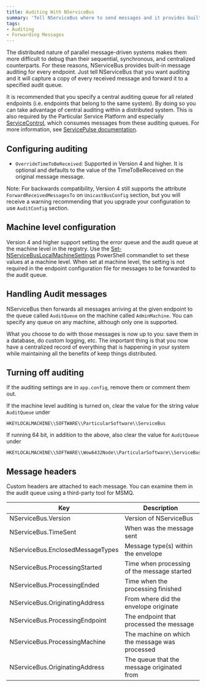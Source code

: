 ```yaml
---
title: Auditing With NServiceBus
summary: 'Tell NServiceBus where to send messages and it provides built-in message auditing for every endpoint'
tags:
- Auditing
- Forwarding Messages
---
```


The distributed nature of parallel message-driven systems makes them more difficult to debug than their sequential, synchronous, and centralized counterparts. For these reasons, NServiceBus provides built-in message auditing for every endpoint. Just tell NServiceBus that you want auditing and it will capture a copy of every received message and forward it to a specified audit queue. 

It is recommended that you specify a central auditing queue for all related endpoints (i.e. endpoints that belong to the same system). By doing so you can take advantage of central auditing within a distributed system. This is also required by the Particular Service Platform and especially [ServiceControl](/servicecontrol), which consumes messages from these auditing queues. For more information, see [ServicePulse documentation](/servicepulse/).

## Configuring auditing

<!-- import ConfigureAudit -->

* `OverrideTimeToBeReceived`: Supported in Version 4 and higher. It is optional and defaults to the value of the TimeToBeReceived on the original message message.  

Note: For backwards compatibility, Version 4 still supports the attribute `ForwardReceivedMessagesTo` on `UnicastBusConfig` section, but you will receive a warning recommending that you upgrade your configuration to use `AuditConfig` section.

## Machine level configuration

Version 4 and higher support setting the error queue and the audit queue at the machine level in the registry. Use the [Set-NServiceBusLocalMachineSettings](managing-nservicebus-using-powershell.md) PowerShell commandlet to set these values at a machine level. When set at machine level, the setting is not required in the endpoint configuration file for messages to be forwarded to the audit queue.

## Handling Audit messages

NServiceBus then forwards all messages arriving at the given endpoint to the queue called `AuditQueue` on the machine called `AdminMachine`. You can specify any queue on any machine, although only one is supported.

What you choose to do with those messages is now up to you: save them in a database, do custom logging, etc. The important thing is that you now have a centralized record of everything that is happening in your system while maintaining all the benefits of keep things distributed.

## Turning off auditing

If the auditing settings are in `app.config`, remove them or comment them out.

If the machine level auditing is turned on, clear the value for the string value `AuditQueue` under

    HKEYLOCALMACHINE\\SOFTWARE\\ParticularSoftware\\ServiceBus

If running 64 bit, in addition to the above, also clear the value for `AuditQueue` under 

    HKEYLOCALMACHINE\\SOFTWARE\\Wow6432Node\\ParticularSoftware\\ServiceBus

## Message headers

Custom headers are attached to each message. You can examine them in the audit queue using a third-party tool for MSMQ.

| Key                               | Description
|-----------------------------------|------------------------------------------------
| NServiceBus.Version               | Version of NServiceBus 
| NServiceBus.TimeSent              | When was the message sent
| NServiceBus.EnclosedMessageTypes  | Message type(s) within the envelope
| NServiceBus.ProcessingStarted     | Time when processing of the message started
| NServiceBus.ProcessingEnded       | Time when the processing finished
| NServiceBus.OriginatingAddress    | From where did the envelope originate
| NServiceBus.ProcessingEndpoint    | The endpoint that processed the message
| NServiceBus.ProcessingMachine     | The machine on which the message was processed
| NServiceBus.OriginatingAddress    | The queue that the message originated from

